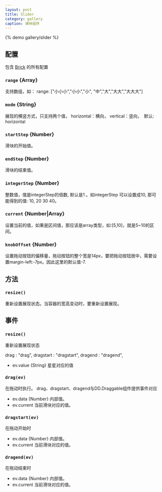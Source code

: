 ```yaml
---
layout: post
title: Slider
category: gallery
caption: 滑块组件
---
```


{% demo gallery/slider %}

## 配置

包含 [Brick](/brix/core/brick) 的所有配置

### `range` {Array}

支持数组，如： range: ["小小小","小小","小", "中","大","大大","大大大"]

### `mode` {String}

展现的横竖方式，只支持两个值， horizontal：横向， vertical：竖向，　默认: horizontal

### `startStep` {Number}

滑块的开始值。

### `endStep` {Number}

滑块的结束值。

### `integerStep` {Number}

整数值，值是integerStep的倍数, 默认是1 。如integerStep 可以设置成10, 那可能得到的值: 10, 20 30 40。

### `current` {Number|Array}

设置当前的值，如果是区间值，那应该是array类型，如:[5,10]，就是5~10的区间。

### `knobOffset` {Number}

设置拖动按钮的偏移量，拖动按钮的整个宽是14px，要把拖动按钮居中，需要设置margin-left:-7px。因此这里的默认值-7.


## 方法

### `resize()`

重新设置展现状态。当容器的宽高变动时，要重新设置展现。


## 事件

### `resize()`

重新设置展现状态

drag : "drag",
        dragstart : "dragstart",
        dragend : "dragend",


* ev.value {String} 星星对应的值

### `drag(ev)`

在拖动时执行。  drag、dragstart、dragend与DD.Draggable组件提供事件对应

* ev.data {Number} 内部值。
* ev.current 当前滑块对应的值。

### `dragstart(ev)`

在拖动开始时

* ev.data {Number} 内部值。
* ev.current 当前滑块对应的值。

### `dragend(ev)`

在拖动结束时

* ev.data {Number} 内部值。
* ev.current 当前滑块对应的值。

